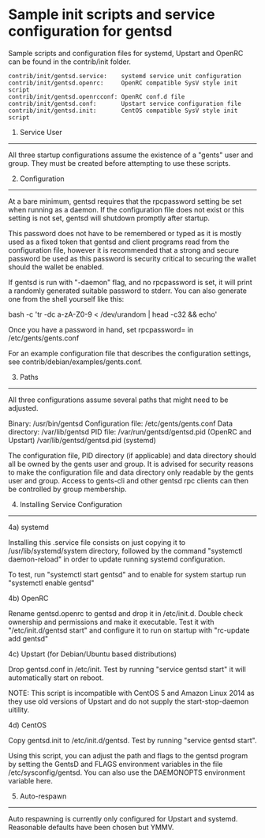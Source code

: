 Sample init scripts and service configuration for gentsd
==========================================================

Sample scripts and configuration files for systemd, Upstart and OpenRC
can be found in the contrib/init folder.

    contrib/init/gentsd.service:    systemd service unit configuration
    contrib/init/gentsd.openrc:     OpenRC compatible SysV style init script
    contrib/init/gentsd.openrcconf: OpenRC conf.d file
    contrib/init/gentsd.conf:       Upstart service configuration file
    contrib/init/gentsd.init:       CentOS compatible SysV style init script

1. Service User
---------------------------------

All three startup configurations assume the existence of a "gents" user
and group.  They must be created before attempting to use these scripts.

2. Configuration
---------------------------------

At a bare minimum, gentsd requires that the rpcpassword setting be set
when running as a daemon.  If the configuration file does not exist or this
setting is not set, gentsd will shutdown promptly after startup.

This password does not have to be remembered or typed as it is mostly used
as a fixed token that gentsd and client programs read from the configuration
file, however it is recommended that a strong and secure password be used
as this password is security critical to securing the wallet should the
wallet be enabled.

If gentsd is run with "-daemon" flag, and no rpcpassword is set, it will
print a randomly generated suitable password to stderr.  You can also
generate one from the shell yourself like this:

bash -c 'tr -dc a-zA-Z0-9 < /dev/urandom | head -c32 && echo'

Once you have a password in hand, set rpcpassword= in /etc/gents/gents.conf

For an example configuration file that describes the configuration settings,
see contrib/debian/examples/gents.conf.

3. Paths
---------------------------------

All three configurations assume several paths that might need to be adjusted.

Binary:              /usr/bin/gentsd
Configuration file:  /etc/gents/gents.conf
Data directory:      /var/lib/gentsd
PID file:            /var/run/gentsd/gentsd.pid (OpenRC and Upstart)
                     /var/lib/gentsd/gentsd.pid (systemd)

The configuration file, PID directory (if applicable) and data directory
should all be owned by the gents user and group.  It is advised for security
reasons to make the configuration file and data directory only readable by the
gents user and group.  Access to gents-cli and other gentsd rpc clients
can then be controlled by group membership.

4. Installing Service Configuration
-----------------------------------

4a) systemd

Installing this .service file consists on just copying it to
/usr/lib/systemd/system directory, followed by the command
"systemctl daemon-reload" in order to update running systemd configuration.

To test, run "systemctl start gentsd" and to enable for system startup run
"systemctl enable gentsd"

4b) OpenRC

Rename gentsd.openrc to gentsd and drop it in /etc/init.d.  Double
check ownership and permissions and make it executable.  Test it with
"/etc/init.d/gentsd start" and configure it to run on startup with
"rc-update add gentsd"

4c) Upstart (for Debian/Ubuntu based distributions)

Drop gentsd.conf in /etc/init.  Test by running "service gentsd start"
it will automatically start on reboot.

NOTE: This script is incompatible with CentOS 5 and Amazon Linux 2014 as they
use old versions of Upstart and do not supply the start-stop-daemon uitility.

4d) CentOS

Copy gentsd.init to /etc/init.d/gentsd. Test by running "service gentsd start".

Using this script, you can adjust the path and flags to the gentsd program by
setting the GentsD and FLAGS environment variables in the file
/etc/sysconfig/gentsd. You can also use the DAEMONOPTS environment variable here.

5. Auto-respawn
-----------------------------------

Auto respawning is currently only configured for Upstart and systemd.
Reasonable defaults have been chosen but YMMV.
